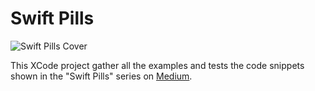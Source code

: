 # Swift Pills
![Swift Pills Cover](https://ibb.co/gyU2t7)

This XCode project gather all the examples and tests the code snippets shown in the "Swift Pills" series on [Medium](https://medium.com/@chiusolofrancesco).